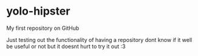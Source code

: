 # yolo-hipster
My first repository on GitHub

Just testing out the functionality of having a repository
dont know if it well be useful or not but it doesnt hurt
to try it out :3
